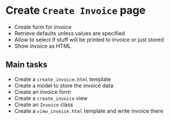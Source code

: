 # Create `Create Invoice` page

- Create form for invoice
- Retrieve defaults unless values are specified
- Allow to select if stuff will be printed to invoice or just stored
- Show invoice as HTML

## Main tasks

- Create a `create_invoice.html` template
- Create a model to store the invoice data
- Create an invoice form
- Create a `create_invoice` view
- Create an `Invoice` class
- Create a `view_invoice.html` template and write invoice there
